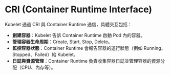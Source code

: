 # CRI (Container Runtime Interface)

Kubelet 通過 CRI 與 Container Runtime 通信，具體交互包括：

- **創建容器**：Kubelet 告訴 Container Runtime 啟動 Pod 內的容器。
- **管理容器生命周期**：Create, Start, Stop, Delete。
- **監控容器狀態**：Container Runtime 會報告容器的運行狀態（例如 Running、Stopped、Failed）給 Kubelet。
- **日誌與資源管理**：Container Runtime 負責收集容器日誌並管理容器的資源分配（CPU、內存等）。